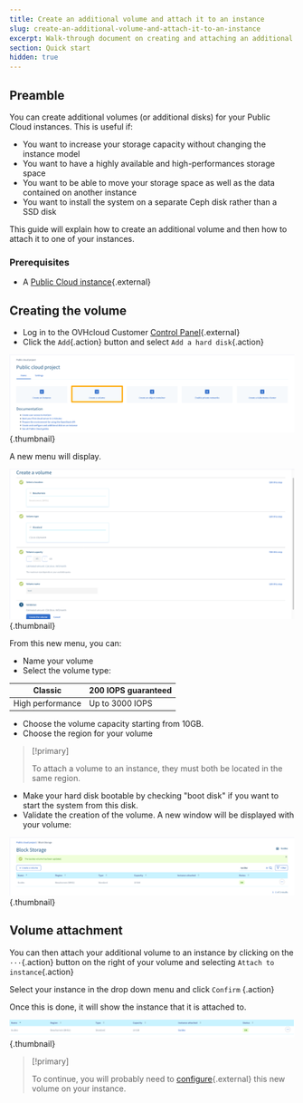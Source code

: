 ```yaml
---
title: Create an additional volume and attach it to an instance
slug: create-an-additional-volume-and-attach-it-to-an-instance
excerpt: Walk-through document on creating and attaching an additional hard disk to a cloud server.
section: Quick start
hidden: true
---
```



## Preamble
You can create additional volumes (or additional disks) for your Public Cloud instances. This is useful if:

- You want to increase your storage capacity without changing the instance model
- You want to have a highly available and high-performances storage space
- You want to be able to move your storage space as well as the data contained on another instance
- You want to install the system on a separate Ceph disk rather than a SSD disk

This guide will explain how to create an additional volume and then how to attach it to one of your instances.


### Prerequisites
- A [Public Cloud instance](../first_steps_start_my_first_server_within_3_minutes/){.external}


## Creating the volume
- Log in to the OVHcloud Customer [Control Panel](https://ca.ovh.com/manager/cloud/){.external}
- Click the `Add`{.action} button and select `Add a hard disk`{.action}

![public-cloud](images/create_volume.png){.thumbnail}

A new menu will display.

![public-cloud](images/volume_creation.png){.thumbnail}


From this new menu, you can:

- Name your volume
- Select the volume type:

|Classic|200 IOPS guaranteed|
|---|---|
|High performance|Up to 3000 IOPS|

- Choose the volume capacity starting from 10GB.
- Choose the region for your volume


> [!primary]
>
> To attach a volume to an instance, they must both
> be located in the same region.
> 

- Make your hard disk bootable by checking "boot disk" if you want to start the system from this disk.
- Validate the creation of the volume.
A new window will be displayed with your volume:

![public-cloud](images/volume_list.png){.thumbnail}



## Volume attachment
You can then attach your additional volume to an instance by clicking on the `···`{.action} button on the right of your volume and selecting `Attach to instance`{.action}

Select your instance in the drop down menu and click `Confirm` {.action}

Once this is done, it will show the instance that it is attached to.

![public-cloud](images/volume_attached.png){.thumbnail}

> [!primary]
>
> To continue, you will probably need to [configure](../howto_configure_an_additionnal_volumee){.external} this
> new volume on your instance.
> 
